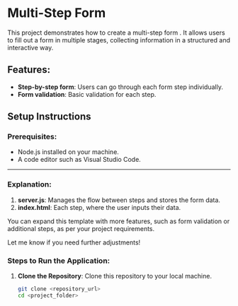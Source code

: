 # Multi-Step Form

This project demonstrates how to create a multi-step form . It allows users to fill out a form in multiple stages, collecting information in a structured and interactive way.

## Features:
- **Step-by-step form**: Users can go through each form step individually.
- **Form validation**: Basic validation for each step.

## Setup Instructions

### Prerequisites:
- Node.js installed on your machine.
- A code editor such as Visual Studio Code.
  

  
---

### **Explanation**:
1. **server.js**: Manages the flow between steps and stores the form data.
2. **index.html**: Each step, where the user inputs their data.


You can expand this template with more features, such as form validation or additional steps, as per your project requirements.

Let me know if you need further adjustments!



### Steps to Run the Application:

1. **Clone the Repository**:
   Clone this repository to your local machine.

   ```bash
   git clone <repository_url>
   cd <project_folder>
